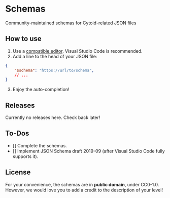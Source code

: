 # Schemas

Community-maintained schemas for Cytoid-related JSON files

## How to use

1. Use a [compatible editor](https://www.schemastore.org/json/#editors). Visual Studio Code is recommended.
2. Add a line to the head of your JSON file:
```json
{
    "$schema": "https://url/to/schema",
    // ...
}
```
3. Enjoy the auto-completion!

## Releases

Currently no releases here. Check back later!

## To-Dos

- [] Complete the schemas.
- [] Implement JSON Schema draft 2019-09 (after Visual Studio Code fully supports it).

## License

For your convenience, the schemas are in **public domain**, under CC0-1.0. However, we would love you to add a credit to the description of your level!